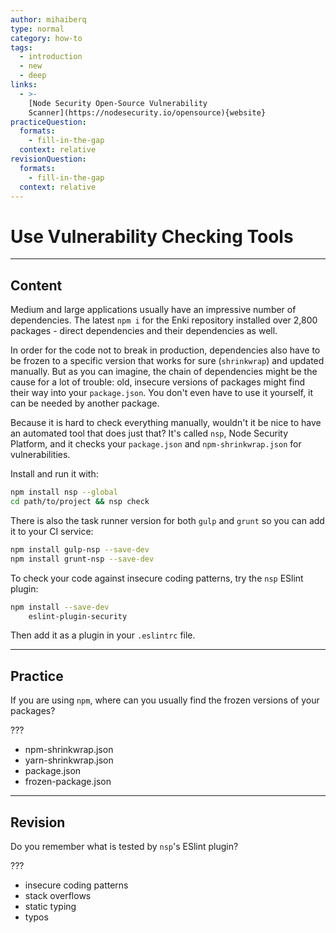 ```yaml
---
author: mihaiberq
type: normal
category: how-to
tags:
  - introduction
  - new
  - deep
links:
  - >-
    [Node Security Open-Source Vulnerability
    Scanner](https://nodesecurity.io/opensource){website}
practiceQuestion:
  formats:
    - fill-in-the-gap
  context: relative
revisionQuestion:
  formats:
    - fill-in-the-gap
  context: relative
---
```


# Use Vulnerability Checking Tools


---

## Content

Medium and large applications usually have an impressive number of dependencies. The latest `npm i` for the Enki repository installed over 2,800 packages - direct dependencies and their dependencies as well.

In order for the code not to break in production, dependencies also have to be frozen to a specific version that works for sure (`shrinkwrap`) and updated manually. But as you can imagine, the chain of dependencies might be the cause for a lot of trouble: old, insecure versions of packages might find their way into your `package.json`. You don't even have to use it yourself, it can be needed by another package.

Because it is hard to check everything manually, wouldn't it be nice to have an automated tool that does just that? It's called `nsp`, Node Security Platform, and it checks your `package.json` and `npm-shrinkwrap.json` for vulnerabilities.

Install and run it with:

```bash
npm install nsp --global
cd path/to/project && nsp check
```

There is also the task runner version for both `gulp` and `grunt` so you can add it to your CI service:

```bash
npm install gulp-nsp --save-dev
npm install grunt-nsp --save-dev
```

To check your code against insecure coding patterns, try the `nsp` ESlint plugin:

```bash
npm install --save-dev
    eslint-plugin-security
```

Then add it as a plugin in your `.eslintrc` file.


---

## Practice

If you are using `npm`, where can you usually find the frozen versions of your packages?

???

- npm-shrinkwrap.json
- yarn-shrinkwrap.json
- package.json
- frozen-package.json


---

## Revision

Do you remember what is tested by `nsp`'s ESlint plugin?

???

- insecure coding patterns
- stack overflows
- static typing
- typos
